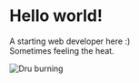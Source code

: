 ﻿# Hello world!
 A starting web developer here :)  
 Sometimes feeling the heat. 
 
  
   ![Dru burning](https://user-images.githubusercontent.com/69966853/110665327-edef5d80-81d0-11eb-9ea9-496e449c45ee.jpg)

